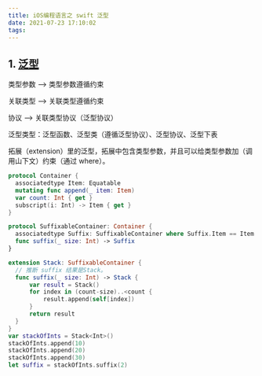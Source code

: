 ```yaml
---
title: iOS编程语言之 swift 泛型
date: 2021-07-23 17:10:02
tags:  
---
```


## 1. [泛型](https://swiftgg.gitbook.io/swift/swift-jiao-cheng/22_generics#extending-a-generic-type)

类型参数  -->  类型参数遵循约束

关联类型  -->  关联类型遵循约束

协议  -->  关联类型协议（泛型协议）

泛型类型：泛型函数、泛型类（遵循泛型协议）、泛型协议、泛型下表

拓展（extension）里的泛型，拓展中包含类型参数，并且可以给类型参数加（调用山下文）约束（通过 where）。

```Swift
protocol Container {
  associatedtype Item: Equatable
  mutating func append(_ item: Item)
  var count: Int { get }
  subscript(i: Int) -> Item { get }
}

protocol SuffixableContainer: Container {
  associatedtype Suffix: SuffixableContainer where Suffix.Item == Item
  func suffix(_ size: Int) -> Suffix
}

extension Stack: SuffixableContainer {
  // 推断 suffix 结果是Stack。
  func suffix(_ size: Int) -> Stack {
      var result = Stack()
      for index in (count-size)..<count {
          result.append(self[index])
      }
      return result
  }
}
var stackOfInts = Stack<Int>()
stackOfInts.append(10)
stackOfInts.append(20)
stackOfInts.append(30)
let suffix = stackOfInts.suffix(2)
```
